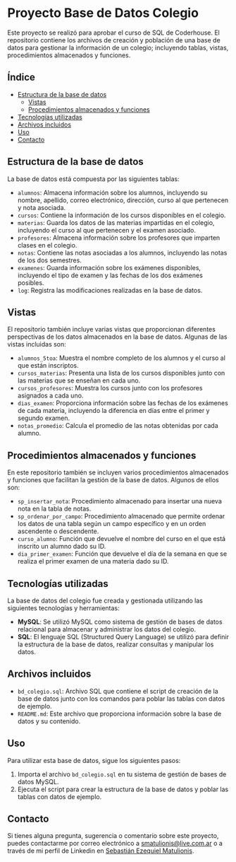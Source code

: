# Proyecto Base de Datos Colegio

Este proyecto se realizó para aprobar el curso de SQL de Coderhouse. El repositorio contiene los archivos de creación y población de una base de datos para gestionar la información de un colegio; incluyendo tablas, vistas, procedimientos almacenados y funciones.

## Índice

- [Estructura de la base de datos](#estructura-de-la-base-de-datos)
  - [Vistas](#vistas)
  - [Procedimientos almacenados y funciones](#procedimientos-almacenados-y-funciones)
- [Tecnologías utilizadas](#tecnologías-utilizadas)
- [Archivos incluidos](#archivos-incluidos)
- [Uso](#uso)
- [Contacto](#contacto)
 
## Estructura de la base de datos

La base de datos está compuesta por las siguientes tablas:

- `alumnos`: Almacena información sobre los alumnos, incluyendo su nombre, apellido, correo electrónico, dirección, curso al que pertenecen y nota asociada.
- `cursos`: Contiene la información de los cursos disponibles en el colegio.
- `materias`: Guarda los datos de las materias impartidas en el colegio, incluyendo el curso al que pertenecen y el examen asociado.
- `profesores`: Almacena información sobre los profesores que imparten clases en el colegio.
- `notas`: Contiene las notas asociadas a los alumnos, incluyendo las notas de los dos semestres.
- `examenes`: Guarda información sobre los exámenes disponibles, incluyendo el tipo de examen y las fechas de los dos exámenes posibles.
- `log`: Registra las modificaciones realizadas en la base de datos.

## Vistas

El repositorio también incluye varias vistas que proporcionan diferentes perspectivas de los datos almacenados en la base de datos. Algunas de las vistas incluidas son:

- `alumnos_5toa`: Muestra el nombre completo de los alumnos y el curso al que están inscriptos.
- `cursos_materias`: Presenta una lista de los cursos disponibles junto con las materias que se enseñan en cada uno.
- `cursos_profesores`: Muestra los cursos junto con los profesores asignados a cada uno.
- `dias_examen`: Proporciona información sobre las fechas de los exámenes de cada materia, incluyendo la diferencia en días entre el primer y segundo examen.
- `notas_promedio`: Calcula el promedio de las notas obtenidas por cada alumno.

## Procedimientos almacenados y funciones

En este repositorio también se incluyen varios procedimientos almacenados y funciones que facilitan la gestión de la base de datos. Algunos de ellos son:

- `sp_insertar_nota`: Procedimiento almacenado para insertar una nueva nota en la tabla de notas.
- `sp_ordenar_por_campo`: Procedimiento almacenado que permite ordenar los datos de una tabla según un campo específico y en un orden ascendente o descendente.
- `curso_alumno`: Función que devuelve el nombre del curso en el que está inscrito un alumno dado su ID.
- `dia_primer_examen`: Función que devuelve el día de la semana en que se realiza el primer examen de una materia dado su ID.

## Tecnologías utilizadas

La base de datos del colegio fue creada y gestionada utilizando las siguientes tecnologías y herramientas:

- **MySQL**: Se utilizó MySQL como sistema de gestión de bases de datos relacional para almacenar y administrar los datos del colegio.
- **SQL**: El lenguaje SQL (Structured Query Language) se utilizó para definir la estructura de la base de datos, realizar consultas y manipular los datos.

## Archivos incluidos

- `bd_colegio.sql`: Archivo SQL que contiene el script de creación de la base de datos junto con los comandos para poblar las tablas con datos de ejemplo.
- `README.md`: Este archivo que proporciona información sobre la base de datos y su contenido.

## Uso

Para utilizar esta base de datos, sigue los siguientes pasos:

1. Importa el archivo `bd_colegio.sql` en tu sistema de gestión de bases de datos MySQL.
2. Ejecuta el script para crear la estructura de la base de datos y poblar las tablas con datos de ejemplo.

## Contacto

Si tienes alguna pregunta, sugerencia o comentario sobre este proyecto, puedes contactarme por correo electrónico a [smatulionis@live.com.ar](mailto:smatulionis@live.com.ar) o a través de mi perfil de Linkedin en [Sebastián Ezequiel Matulionis](https://www.linkedin.com/in/smatulionisdesarrollosoftware/).
